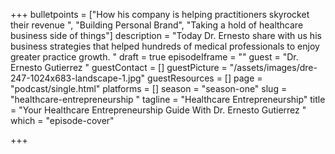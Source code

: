 +++
bulletpoints = ["How his company is helping practitioners skyrocket their revenue ", "Building Personal Brand", "Taking a hold of healthcare business side of things"]
description = "Today Dr. Ernesto share with us his business strategies that helped hundreds of medical professionals to enjoy greater practice growth. "
draft = true
episodeIframe = ""
guest = "Dr. Ernesto Gutierrez "
guestContact = []
guestPicture = "/assets/images/dre-247-1024x683-landscape-1.jpg"
guestResources = []
page = "podcast/single.html"
platforms = []
season = "season-one"
slug = "healthcare-entrepreneurship "
tagline = "Healthcare Entrepreneurship"
title = "Your Healthcare Entrepreneurship Guide With Dr. Ernesto Gutierrez "
which = "episode-cover"

+++
